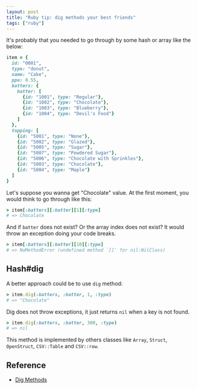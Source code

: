 ```yaml
---
layout: post
title: "Ruby tip: dig methods your best friends"
tags: ["ruby"]
---
```


It's probably that you needed to go through by some hash or array like the below:

```ruby
item = {
  id: "0001",
  type: "donut",
  name: "Cake",
  ppu: 0.55,
  batters: {
    batter: [
      {id: "1001", type: "Regular"},
      {id: "1002", type: "Chocolate"},
      {id: "1003", type: "Blueberry"},
      {id: "1004", type: "Devil's Food"}
    ]
  },
  topping: [
    {id: "5001", type: "None"},
    {id: "5002", type: "Glazed"},
    {id: "5005", type: "Sugar"},
    {id: "5007", type: "Powdered Sugar"},
    {id: "5006", type: "Chocolate with Sprinkles"},
    {id: "5003", type: "Chocolate"},
    {id: "5004", type: "Maple"}
  ]
}
```

Let's suppose you wanna get "Chocolate" value. At the first moment, you would think to go through like this:

```ruby
> item[:batters][:batter][1][:type]
# => Chocolate
```

And if `batter` does not exist? Or the array index does not exist? It would throw an exception doing your code breaks.

```ruby
> item[:batters][:batter][10][:type]
# => NoMethodError (undefined method `[]' for nil:NilClass)
```

## Hash#dig

A better approach could be to use `dig` method:

```ruby
> item.dig(:batters, :batter, 1, :type)
# => "Chocolate"
```

Dig does not throw exceptions, it just returns `nil` when a key is not found.

```ruby
> item.dig(:batters, :batter, 300, :type)
# => nil
```

This method is implemented by others classes like `Array`, `Struct`, `OpenStruct`, `CSV::Table` and `CSV::row`.

## Reference

 - [Dig Methods](https://docs.ruby-lang.org/en/3.0.0/doc/dig_methods_rdoc.html)
